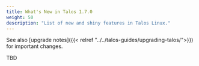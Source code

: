 ```yaml
---
title: What's New in Talos 1.7.0
weight: 50
description: "List of new and shiny features in Talos Linux."
---
```


See also [upgrade notes]({{< relref "../../talos-guides/upgrading-talos/">}}) for important changes.

TBD
